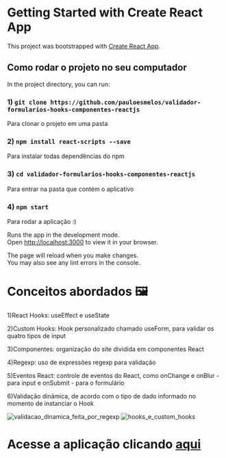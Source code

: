 # Getting Started with Create React App

This project was bootstrapped with [Create React App](https://github.com/facebook/create-react-app).

## Como rodar o projeto no seu computador

In the project directory, you can run:

### 1) `git clone https://github.com/pauloesmelos/validador-formularios-hooks-componentes-reactjs`

Para clonar o projeto em uma pasta

### 2) `npm install react-scripts --save`

Para instalar todas dependências do npm

### 3) `cd validador-formularios-hooks-componentes-reactjs`

Para entrar na pasta que contém o aplicativo 

### 4) `npm start`

Para rodar a aplicação :)

Runs the app in the development mode.\
Open [http://localhost:3000](http://localhost:3000) to view it in your browser.

The page will reload when you make changes.\
You may also see any lint errors in the console.

# Conceitos abordados 🖼️
<p>1)React Hooks: useEffect e useState</p>
<p>2)Custom Hooks: Hook personalizado chamado useForm, para validar os quatro tipos de input</p>
<p>3)Componentes: organização do site dividida em componentes React</p>
<p>4)Regexp: uso de expressões regexp para validação</p>
<p>5)Eventos React: controle de eventos do React, como onChange e onBlur - para input e onSubmit - para o formulário</p>
<p>6)Validação dinâmica, de acordo com o tipo de dado informado no momento de instanciar o Hook</p>

![validacao_dinamica_feita_por_regexp](https://user-images.githubusercontent.com/74941958/222611069-f29ad584-00c1-42de-b3d4-59f1c0745dd0.png)
![hooks_e_custom_hooks](https://user-images.githubusercontent.com/74941958/222611076-1736513a-e111-4ffc-99b4-d0933df88a0b.png)

<h1>Acesse a aplicação clicando <a href="https://validador-formularios-hooks-componentes-reactjs.vercel.app/" target="_blank">aqui</a></h1>
